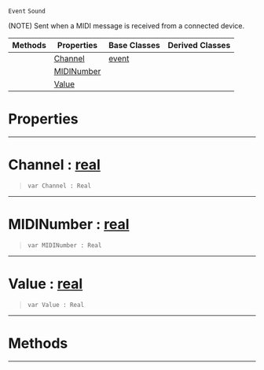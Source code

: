  `Event` `Sound`



(NOTE) Sent when a MIDI message is received from a connected device.

|Methods|Properties|Base Classes|Derived Classes|
|---|---|---|---|
| |[Channel](midievent.md#channel-zilch-engine-docu)|[event](event.md)| |
| |[MIDINumber](midievent.md#midinumber-zilch-engine-d)| | |
| |[Value](midievent.md#value-zilch-engine-docume)| | |


 #  Properties


---  
 #  Channel : [real](../nada_base_types/real.md)

> 
> ```TS:Nada
> var Channel : Real


---  
 #  MIDINumber : [real](../nada_base_types/real.md)

> 
> ```TS:Nada
> var MIDINumber : Real


---  
 #  Value : [real](../nada_base_types/real.md)

> 
> ```TS:Nada
> var Value : Real


---  
 #  Methods


---  
 

 